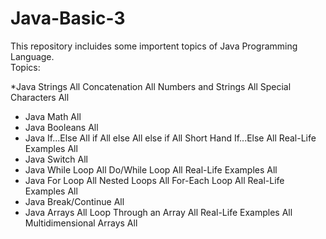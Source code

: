 # Java-Basic-3

This repository incluides some importent topics of Java Programming Language. 
<br>
Topics: 

*Java Strings All
       Concatenation All
       Numbers and Strings All
       Special Characters All
* Java Math All
* Java Booleans All
* Java If...Else All
        if All
        else All
        else if All
        Short Hand If...Else All
        Real-Life Examples All
* Java Switch All
* Java While Loop All
        Do/While Loop All
        Real-Life Examples All
* Java For Loop All
        Nested Loops All
        For-Each Loop All
        Real-Life Examples All
* Java Break/Continue All
* Java Arrays All
       Loop Through an Array All
       Real-Life Examples All
       Multidimensional Arrays All
